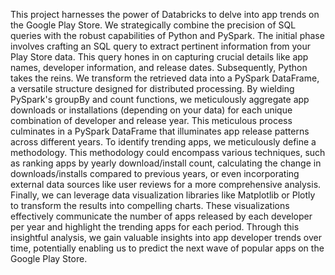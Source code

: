 This project harnesses the power of Databricks to delve into app trends on the Google Play Store. We strategically combine the precision of SQL queries with the robust capabilities of Python and PySpark. The initial phase involves crafting an SQL query to extract pertinent information from your Play Store data. This query hones in on capturing crucial details like app names, developer information, and release dates. Subsequently, Python takes the reins. We transform the retrieved data into a PySpark DataFrame, a versatile structure designed for distributed processing. By wielding PySpark's groupBy and count functions, we meticulously aggregate app downloads or installations (depending on your data) for each unique combination of developer and release year. This meticulous process culminates in a PySpark DataFrame that illuminates app release patterns across different years. To identify trending apps, we meticulously define a methodology. This methodology could encompass various techniques, such as ranking apps by yearly download/install count, calculating the change in downloads/installs compared to previous years, or even incorporating external data sources like user reviews for a more comprehensive analysis. Finally, we can leverage data visualization libraries like Matplotlib or Plotly to transform the results into compelling charts. These visualizations effectively communicate the number of apps released by each developer per year and highlight the trending apps for each period. Through this insightful analysis, we gain valuable insights into app developer trends over time, potentially enabling us to predict the next wave of popular apps on the Google Play Store. 

